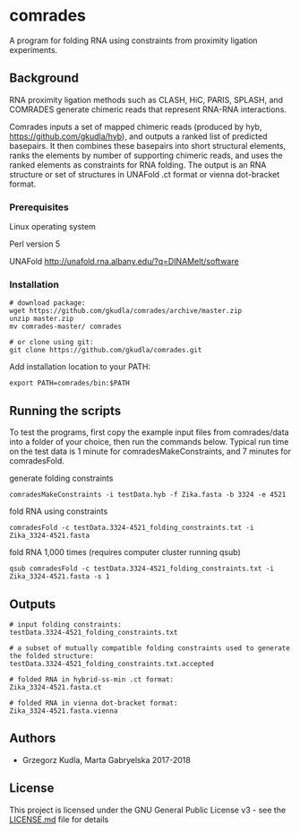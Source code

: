 # comrades

A program for folding RNA using constraints from proximity ligation experiments.

## Background

RNA proximity ligation methods such as CLASH, HiC, PARIS, SPLASH, and COMRADES generate chimeric reads that represent RNA-RNA interactions.

Comrades inputs a set of mapped chimeric reads (produced by hyb, https://github.com/gkudla/hyb), and outputs a ranked list of predicted basepairs. It then combines these basepairs into short structural elements, ranks the elements by number of supporting chimeric reads, and uses the ranked elements as constraints for RNA folding. The output is an RNA structure or set of structures in UNAFold .ct format or vienna dot-bracket format.

### Prerequisites

Linux operating system

Perl version 5

UNAFold http://unafold.rna.albany.edu/?q=DINAMelt/software

### Installation

```
# download package:
wget https://github.com/gkudla/comrades/archive/master.zip
unzip master.zip
mv comrades-master/ comrades

# or clone using git:
git clone https://github.com/gkudla/comrades.git
```

Add installation location to your PATH:

```
export PATH=comrades/bin:$PATH
```

## Running the scripts

To test the programs, first copy the example input files from comrades/data into a folder of your choice, then run the commands below. Typical run time on the test data is 1 minute for comradesMakeConstraints, and 7 minutes for comradesFold.

generate folding constraints

```
comradesMakeConstraints -i testData.hyb -f Zika.fasta -b 3324 -e 4521
```

fold RNA using constraints

```
comradesFold -c testData.3324-4521_folding_constraints.txt -i Zika_3324-4521.fasta
```

fold RNA 1,000 times (requires computer cluster running qsub)

```
qsub comradesFold -c testData.3324-4521_folding_constraints.txt -i Zika_3324-4521.fasta -s 1
```

## Outputs
 
```
# input folding constraints: 
testData.3324-4521_folding_constraints.txt

# a subset of mutually compatible folding constraints used to generate the folded structure:
testData.3324-4521_folding_constraints.txt.accepted

# folded RNA in hybrid-ss-min .ct format:
Zika_3324-4521.fasta.ct

# folded RNA in vienna dot-bracket format:
Zika_3324-4521.fasta.vienna
```

## Authors

* Grzegorz Kudla, Marta Gabryelska 2017-2018

## License

This project is licensed under the GNU General Public License v3 - see the [LICENSE.md](LICENSE.md) file for details
